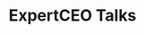 ---
title: ExpertCEO Talks
permalink: /pdfs/ExpertCEO Talks/index.html
eleventyNavigation:
    key: ExpertCEO Talks
    parent: podcasts
---